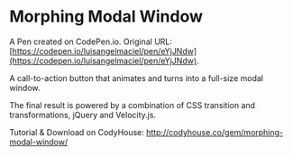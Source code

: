 # Morphing Modal Window

A Pen created on CodePen.io. Original URL: [https://codepen.io/luisangelmaciel/pen/eYjJNdw](https://codepen.io/luisangelmaciel/pen/eYjJNdw).

A call-to-action button that animates and turns into a full-size modal window.

The final result is powered by a combination of CSS transition and transformations, jQuery and Velocity.js.

Tutorial & Download on CodyHouse:
http://codyhouse.co/gem/morphing-modal-window/